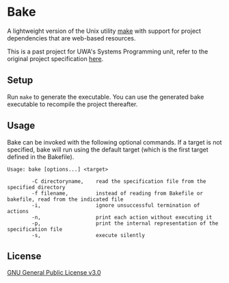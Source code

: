 # Bake

A lightweight version of the Unix utility [make](<https://en.wikipedia.org/wiki/Make_(software)>) with support for project dependencies that are web-based resources.

This is a past project for UWA's Systems Programming unit, refer to the original project specification [here](https://teaching.csse.uwa.edu.au/units/CITS2002/past-projects/p2018/summary.php).

## Setup

Run `make` to generate the executable. You can use the generated bake executable to recompile the project thereafter.

## Usage

Bake can be invoked with the following optional commands. If a target is not specified, bake will run using the default target (which is the first target defined in the Bakefile).

```
Usage: bake [options...] <target>

        -C directoryname,    read the specification file from the specified directory
        -f filename,         instead of reading from Bakefile or bakefile, read from the indicated file
        -i,                  ignore unsuccessful termination of actions
        -n,                  print each action without executing it
        -p,                  print the internal representation of the specification file
        -s,                  execute silently
```

## License

[GNU General Public License v3.0](https://choosealicense.com/licenses/gpl-3.0/)
